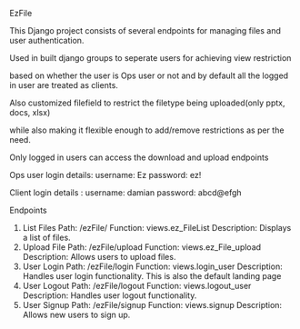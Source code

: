 EzFile

This Django project consists of several endpoints for managing files and user authentication.

Used in built django groups to seperate users for achieving view restriction 

based on whether the user is Ops user or not and by default all the logged in user are treated as clients.

Also customized filefield to restrict the filetype being uploaded(only pptx, docs, xlsx)

while also making it flexible enough to add/remove restrictions as per the need.


Only logged in users can access the download and upload endpoints

Ops user login details:   username: Ez
                          password: ez!

Client login details  :   username: damian
                          password: abcd@efgh

Endpoints
1. List Files
Path: /ezFile/
Function: views.ez_FileList
Description: Displays a list of files.
2. Upload File
Path: /ezFile/upload
Function: views.ez_File_upload
Description: Allows users to upload files.
3. User Login
Path: /ezFile/login
Function: views.login_user
Description: Handles user login functionality. This is also the default landing page
4. User Logout
Path: /ezFile/logout
Function: views.logout_user
Description: Handles user logout functionality.
5. User Signup
Path: /ezFile/signup
Function: views.signup
Description: Allows new users to sign up.
